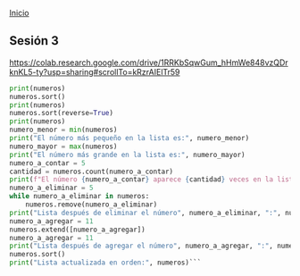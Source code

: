 <!-- No borrar o modificar -->
[Inicio](./index.md)

## Sesión 3 


<!-- Su documentación aquí -->


https://colab.research.google.com/drive/1RRKbSqwGum_hHmWe848vzQDrknKL5-ty?usp=sharing#scrollTo=kRzrAIElTr59


```python numeros = [1, 2, 3, 4, 5, 5, 6, 7, 8, 9, 10]
print(numeros)
numeros.sort()
print(numeros)
numeros.sort(reverse=True)
print(numeros)
numero_menor = min(numeros)
print("El número más pequeño en la lista es:", numero_menor)
numero_mayor = max(numeros)
print("El número más grande en la lista es:", numero_mayor)
numero_a_contar = 5
cantidad = numeros.count(numero_a_contar)
print(f"El número {numero_a_contar} aparece {cantidad} veces en la lista.")
numero_a_eliminar = 5
while numero_a_eliminar in numeros:
    numeros.remove(numero_a_eliminar)
print("Lista después de eliminar el número", numero_a_eliminar, ":", numeros)
numero_a_agregar = 11
numeros.extend([numero_a_agregar])
numero_a_agregar = 11
print("Lista después de agregar el número", numero_a_agregar, ":", numeros)
numeros.sort()
print("Lista actualizada en orden:", numeros)```




